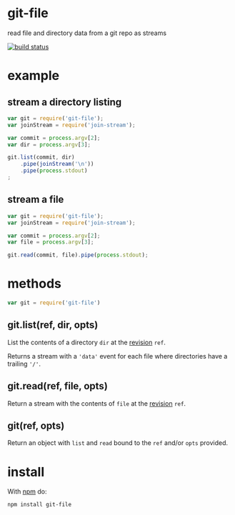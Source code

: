 # git-file

read file and directory data from a git repo as streams

[![build status](https://secure.travis-ci.org/substack/git-file.png)](http://travis-ci.org/substack/git-file)

# example

## stream a directory listing

``` js
var git = require('git-file');
var joinStream = require('join-stream');

var commit = process.argv[2];
var dir = process.argv[3];

git.list(commit, dir)
    .pipe(joinStream('\n'))
    .pipe(process.stdout)
;
```

## stream a file

``` js
var git = require('git-file');
var joinStream = require('join-stream');

var commit = process.argv[2];
var file = process.argv[3];

git.read(commit, file).pipe(process.stdout);
```

# methods

``` js
var git = require('git-file')
```

## git.list(ref, dir, opts)

List the contents of a directory `dir` at the
[revision](http://www.kernel.org/pub/software/scm/git/docs/gitrevisions.html)
`ref`.

Returns a stream with a `'data'` event for each file where directories have a
trailing `'/'`.

## git.read(ref, file, opts)

Return a stream with the contents of `file` at the
[revision](http://www.kernel.org/pub/software/scm/git/docs/gitrevisions.html)
`ref`.

## git(ref, opts)

Return an object with `list` and `read` bound to the `ref` and/or `opts`
provided.

# install

With [npm](https://npmjs.org) do:

```
npm install git-file
```
